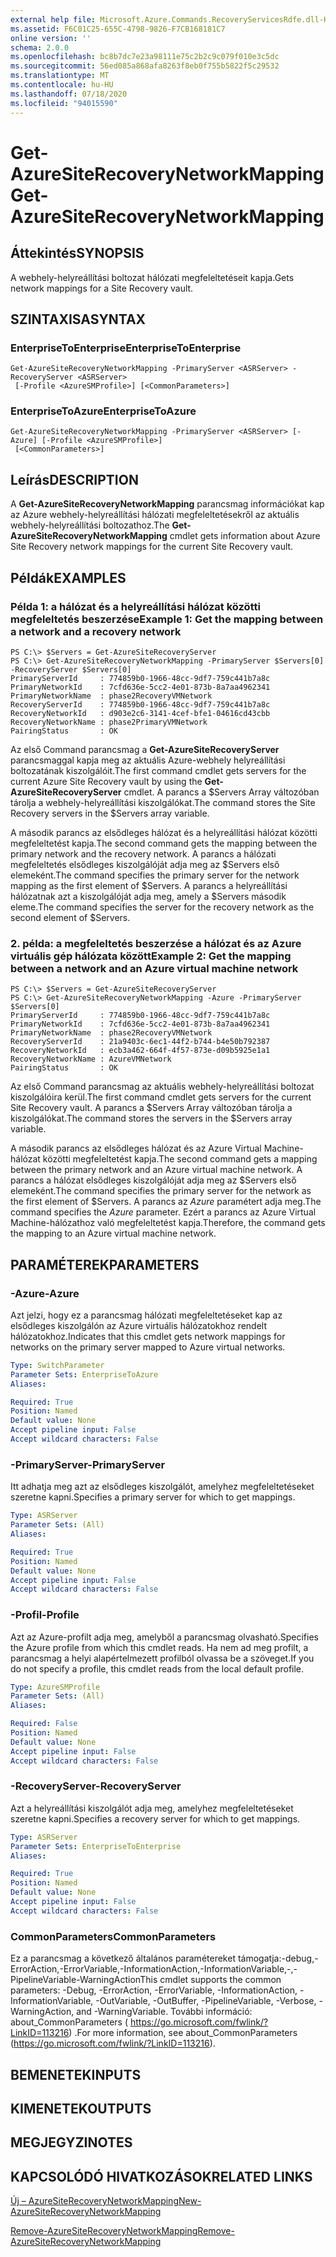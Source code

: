 ```yaml
---
external help file: Microsoft.Azure.Commands.RecoveryServicesRdfe.dll-Help.xml
ms.assetid: F6C01C25-655C-4798-9826-F7CB168181C7
online version: ''
schema: 2.0.0
ms.openlocfilehash: bc8b7dc7e23a98111e75c2b2c9c079f010e3c5dc
ms.sourcegitcommit: 56ed085a868afa8263f8eb0f755b5822f5c29532
ms.translationtype: MT
ms.contentlocale: hu-HU
ms.lasthandoff: 07/18/2020
ms.locfileid: "94015590"
---
```

# <span data-ttu-id="dd82d-101">Get-AzureSiteRecoveryNetworkMapping</span><span class="sxs-lookup"><span data-stu-id="dd82d-101">Get-AzureSiteRecoveryNetworkMapping</span></span>

## <span data-ttu-id="dd82d-102">Áttekintés</span><span class="sxs-lookup"><span data-stu-id="dd82d-102">SYNOPSIS</span></span>
<span data-ttu-id="dd82d-103">A webhely-helyreállítási boltozat hálózati megfeleltetéseit kapja.</span><span class="sxs-lookup"><span data-stu-id="dd82d-103">Gets network mappings for a Site Recovery vault.</span></span>

## <span data-ttu-id="dd82d-104">SZINTAXISA</span><span class="sxs-lookup"><span data-stu-id="dd82d-104">SYNTAX</span></span>

### <span data-ttu-id="dd82d-105">EnterpriseToEnterprise</span><span class="sxs-lookup"><span data-stu-id="dd82d-105">EnterpriseToEnterprise</span></span>
```
Get-AzureSiteRecoveryNetworkMapping -PrimaryServer <ASRServer> -RecoveryServer <ASRServer>
 [-Profile <AzureSMProfile>] [<CommonParameters>]
```

### <span data-ttu-id="dd82d-106">EnterpriseToAzure</span><span class="sxs-lookup"><span data-stu-id="dd82d-106">EnterpriseToAzure</span></span>
```
Get-AzureSiteRecoveryNetworkMapping -PrimaryServer <ASRServer> [-Azure] [-Profile <AzureSMProfile>]
 [<CommonParameters>]
```

## <span data-ttu-id="dd82d-107">Leírás</span><span class="sxs-lookup"><span data-stu-id="dd82d-107">DESCRIPTION</span></span>
<span data-ttu-id="dd82d-108">A **Get-AzureSiteRecoveryNetworkMapping** parancsmag információkat kap az Azure webhely-helyreállítási hálózati megfeleltetésekről az aktuális webhely-helyreállítási boltozathoz.</span><span class="sxs-lookup"><span data-stu-id="dd82d-108">The **Get-AzureSiteRecoveryNetworkMapping** cmdlet gets information about Azure Site Recovery network mappings for the current Site Recovery vault.</span></span>

## <span data-ttu-id="dd82d-109">Példák</span><span class="sxs-lookup"><span data-stu-id="dd82d-109">EXAMPLES</span></span>

### <span data-ttu-id="dd82d-110">Példa 1: a hálózat és a helyreállítási hálózat közötti megfeleltetés beszerzése</span><span class="sxs-lookup"><span data-stu-id="dd82d-110">Example 1: Get the mapping between a network and a recovery network</span></span>
```
PS C:\> $Servers = Get-AzureSiteRecoveryServer
PS C:\> Get-AzureSiteRecoveryNetworkMapping -PrimaryServer $Servers[0] -RecoveryServer $Servers[0]
PrimaryServerId     : 774859b0-1966-48cc-9df7-759c441b7a8c
PrimaryNetworkId    : 7cfd636e-5cc2-4e01-873b-8a7aa4962341
PrimaryNetworkName  : phase2RecoveryVMNetwork
RecoveryServerId    : 774859b0-1966-48cc-9df7-759c441b7a8c
RecoveryNetworkId   : d903e2c6-3141-4cef-bfe1-04616cd43cbb
RecoveryNetworkName : phase2PrimaryVMNetwork
PairingStatus       : OK
```

<span data-ttu-id="dd82d-111">Az első Command parancsmag a **Get-AzureSiteRecoveryServer** parancsmaggal kapja meg az aktuális Azure-webhely helyreállítási boltozatának kiszolgálóit.</span><span class="sxs-lookup"><span data-stu-id="dd82d-111">The first command cmdlet gets servers for the current Azure Site Recovery vault by using the **Get-AzureSiteRecoveryServer** cmdlet.</span></span>
<span data-ttu-id="dd82d-112">A parancs a $Servers Array változóban tárolja a webhely-helyreállítási kiszolgálókat.</span><span class="sxs-lookup"><span data-stu-id="dd82d-112">The command stores the Site Recovery servers in the $Servers array variable.</span></span>

<span data-ttu-id="dd82d-113">A második parancs az elsődleges hálózat és a helyreállítási hálózat közötti megfeleltetést kapja.</span><span class="sxs-lookup"><span data-stu-id="dd82d-113">The second command gets the mapping between the primary network and the recovery network.</span></span>
<span data-ttu-id="dd82d-114">A parancs a hálózati megfeleltetés elsődleges kiszolgálóját adja meg az $Servers első elemeként.</span><span class="sxs-lookup"><span data-stu-id="dd82d-114">The command specifies the primary server for the network mapping as the first element of $Servers.</span></span>
<span data-ttu-id="dd82d-115">A parancs a helyreállítási hálózatnak azt a kiszolgálóját adja meg, amely a $Servers második eleme.</span><span class="sxs-lookup"><span data-stu-id="dd82d-115">The command specifies the server for the recovery network as the second element of $Servers.</span></span>

### <span data-ttu-id="dd82d-116">2. példa: a megfeleltetés beszerzése a hálózat és az Azure virtuális gép hálózata között</span><span class="sxs-lookup"><span data-stu-id="dd82d-116">Example 2: Get the mapping between a network and an Azure virtual machine network</span></span>
```
PS C:\> $Servers = Get-AzureSiteRecoveryServer
PS C:\> Get-AzureSiteRecoveryNetworkMapping -Azure -PrimaryServer $Servers[0] 
PrimaryServerId     : 774859b0-1966-48cc-9df7-759c441b7a8c
PrimaryNetworkId    : 7cfd636e-5cc2-4e01-873b-8a7aa4962341
PrimaryNetworkName  : phase2RecoveryVMNetwork
RecoveryServerId    : 21a9403c-6ec1-44f2-b744-b4e50b792387
RecoveryNetworkId   : ecb3a462-664f-4f57-873e-d09b5925e1a1
RecoveryNetworkName : AzureVMNetwork
PairingStatus       : OK
```

<span data-ttu-id="dd82d-117">Az első Command parancsmag az aktuális webhely-helyreállítási boltozat kiszolgálóira kerül.</span><span class="sxs-lookup"><span data-stu-id="dd82d-117">The first command cmdlet gets servers for the current Site Recovery vault.</span></span>
<span data-ttu-id="dd82d-118">A parancs a $Servers Array változóban tárolja a kiszolgálókat.</span><span class="sxs-lookup"><span data-stu-id="dd82d-118">The command stores the servers in the $Servers array variable.</span></span>

<span data-ttu-id="dd82d-119">A második parancs az elsődleges hálózat és az Azure Virtual Machine-hálózat közötti megfeleltetést kapja.</span><span class="sxs-lookup"><span data-stu-id="dd82d-119">The second command gets a mapping between the primary network and an Azure virtual machine network.</span></span>
<span data-ttu-id="dd82d-120">A parancs a hálózat elsődleges kiszolgálóját adja meg az $Servers első elemeként.</span><span class="sxs-lookup"><span data-stu-id="dd82d-120">The command specifies the primary server for the network as the first element of $Servers.</span></span>
<span data-ttu-id="dd82d-121">A parancs az *Azure* paramétert adja meg.</span><span class="sxs-lookup"><span data-stu-id="dd82d-121">The command specifies the *Azure* parameter.</span></span>
<span data-ttu-id="dd82d-122">Ezért a parancs az Azure Virtual Machine-hálózathoz való megfeleltetést kapja.</span><span class="sxs-lookup"><span data-stu-id="dd82d-122">Therefore, the command gets the mapping to an Azure virtual machine network.</span></span>

## <span data-ttu-id="dd82d-123">PARAMÉTEREK</span><span class="sxs-lookup"><span data-stu-id="dd82d-123">PARAMETERS</span></span>

### <span data-ttu-id="dd82d-124">-Azure</span><span class="sxs-lookup"><span data-stu-id="dd82d-124">-Azure</span></span>
<span data-ttu-id="dd82d-125">Azt jelzi, hogy ez a parancsmag hálózati megfeleltetéseket kap az elsődleges kiszolgálón az Azure virtuális hálózatokhoz rendelt hálózatokhoz.</span><span class="sxs-lookup"><span data-stu-id="dd82d-125">Indicates that this cmdlet gets network mappings for networks on the primary server mapped to Azure virtual networks.</span></span>

```yaml
Type: SwitchParameter
Parameter Sets: EnterpriseToAzure
Aliases: 

Required: True
Position: Named
Default value: None
Accept pipeline input: False
Accept wildcard characters: False
```

### <span data-ttu-id="dd82d-126">-PrimaryServer</span><span class="sxs-lookup"><span data-stu-id="dd82d-126">-PrimaryServer</span></span>
<span data-ttu-id="dd82d-127">Itt adhatja meg azt az elsődleges kiszolgálót, amelyhez megfeleltetéseket szeretne kapni.</span><span class="sxs-lookup"><span data-stu-id="dd82d-127">Specifies a primary server for which to get mappings.</span></span>

```yaml
Type: ASRServer
Parameter Sets: (All)
Aliases: 

Required: True
Position: Named
Default value: None
Accept pipeline input: False
Accept wildcard characters: False
```

### <span data-ttu-id="dd82d-128">-Profil</span><span class="sxs-lookup"><span data-stu-id="dd82d-128">-Profile</span></span>
<span data-ttu-id="dd82d-129">Azt az Azure-profilt adja meg, amelyből a parancsmag olvasható.</span><span class="sxs-lookup"><span data-stu-id="dd82d-129">Specifies the Azure profile from which this cmdlet reads.</span></span>
<span data-ttu-id="dd82d-130">Ha nem ad meg profilt, a parancsmag a helyi alapértelmezett profilból olvassa be a szöveget.</span><span class="sxs-lookup"><span data-stu-id="dd82d-130">If you do not specify a profile, this cmdlet reads from the local default profile.</span></span>

```yaml
Type: AzureSMProfile
Parameter Sets: (All)
Aliases: 

Required: False
Position: Named
Default value: None
Accept pipeline input: False
Accept wildcard characters: False
```

### <span data-ttu-id="dd82d-131">-RecoveryServer</span><span class="sxs-lookup"><span data-stu-id="dd82d-131">-RecoveryServer</span></span>
<span data-ttu-id="dd82d-132">Azt a helyreállítási kiszolgálót adja meg, amelyhez megfeleltetéseket szeretne kapni.</span><span class="sxs-lookup"><span data-stu-id="dd82d-132">Specifies a recovery server for which to get mappings.</span></span>

```yaml
Type: ASRServer
Parameter Sets: EnterpriseToEnterprise
Aliases: 

Required: True
Position: Named
Default value: None
Accept pipeline input: False
Accept wildcard characters: False
```

### <span data-ttu-id="dd82d-133">CommonParameters</span><span class="sxs-lookup"><span data-stu-id="dd82d-133">CommonParameters</span></span>
<span data-ttu-id="dd82d-134">Ez a parancsmag a következő általános paramétereket támogatja:-debug,-ErrorAction,-ErrorVariable,-InformationAction,-InformationVariable,-,-PipelineVariable-WarningAction</span><span class="sxs-lookup"><span data-stu-id="dd82d-134">This cmdlet supports the common parameters: -Debug, -ErrorAction, -ErrorVariable, -InformationAction, -InformationVariable, -OutVariable, -OutBuffer, -PipelineVariable, -Verbose, -WarningAction, and -WarningVariable.</span></span> <span data-ttu-id="dd82d-135">További információ: about_CommonParameters ( https://go.microsoft.com/fwlink/?LinkID=113216) .</span><span class="sxs-lookup"><span data-stu-id="dd82d-135">For more information, see about_CommonParameters (https://go.microsoft.com/fwlink/?LinkID=113216).</span></span>

## <span data-ttu-id="dd82d-136">BEMENETEK</span><span class="sxs-lookup"><span data-stu-id="dd82d-136">INPUTS</span></span>

## <span data-ttu-id="dd82d-137">KIMENETEK</span><span class="sxs-lookup"><span data-stu-id="dd82d-137">OUTPUTS</span></span>

## <span data-ttu-id="dd82d-138">MEGJEGYZI</span><span class="sxs-lookup"><span data-stu-id="dd82d-138">NOTES</span></span>

## <span data-ttu-id="dd82d-139">KAPCSOLÓDÓ HIVATKOZÁSOK</span><span class="sxs-lookup"><span data-stu-id="dd82d-139">RELATED LINKS</span></span>

[<span data-ttu-id="dd82d-140">Új – AzureSiteRecoveryNetworkMapping</span><span class="sxs-lookup"><span data-stu-id="dd82d-140">New-AzureSiteRecoveryNetworkMapping</span></span>](./New-AzureSiteRecoveryNetworkMapping.md)

[<span data-ttu-id="dd82d-141">Remove-AzureSiteRecoveryNetworkMapping</span><span class="sxs-lookup"><span data-stu-id="dd82d-141">Remove-AzureSiteRecoveryNetworkMapping</span></span>](./Remove-AzureSiteRecoveryNetworkMapping.md)


